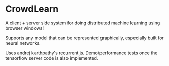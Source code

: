 # CrowdLearn

A client + server side system for doing distributed machine learning using browser windows!

Supports any model that can be represented graphically, especially built for neural networks.

Uses andrej karthpathy's recurrent js. 
Demo/performance tests once the tensorflow server code is also implemented.



